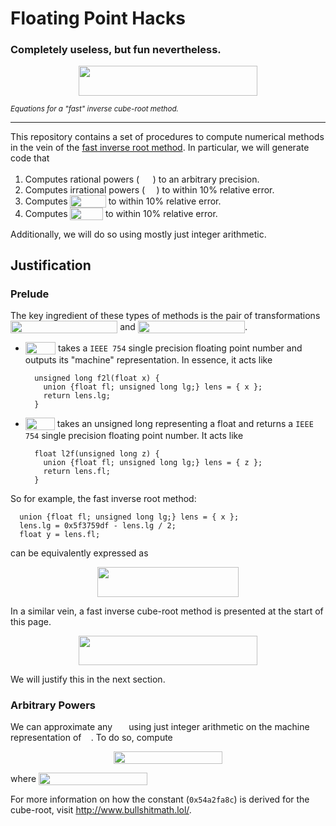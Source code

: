 # Floating Point Hacks

### Completely useless, but fun nevertheless.

<p align="center"><img src="https://rawgit.com/leegao/fast-inverse-cube-root/master/svgs/690b9db878741ab50045c64c303ad998.svg" valign=0px width=285.184pt height=47.6424pt/></p>

<sub>*Equations for a "fast" inverse cube-root method.*</sub>

------------------------------------

This repository contains a set of procedures to compute numerical methods in the vein of the
[fast inverse root method](https://en.wikipedia.org/wiki/Fast_inverse_square_root). In particular,
we will generate code that

1. Computes rational powers (<img src="https://rawgit.com/leegao/fast-inverse-cube-root/master/svgs/d49c11cb1a1f5ee6a6e609ab67b4f6bb.svg" valign=0px width=21.451599999999996pt height=16.85872pt/>) to an arbitrary precision.
2. Computes irrational powers (<img src="https://rawgit.com/leegao/fast-inverse-cube-root/master/svgs/1bed8656510c12b49e4a47c9a81e78ac.svg" valign=0px width=18.439399999999996pt height=13.21354pt/>) to within 10% relative error.
3. Computes <img src="https://rawgit.com/leegao/fast-inverse-cube-root/master/svgs/559b96359a4653a6c35dbf27c11f68d2.svg" valign=-4.962839999999996px width=57.22619999999999pt height=19.85084pt/> to within 10% relative error.
4. Computes <img src="https://rawgit.com/leegao/fast-inverse-cube-root/master/svgs/38f816ed8d9782e71ecfd164e77c5150.svg" valign=-4.962839999999996px width=52.5216pt height=19.85084pt/> to within 10% relative error.

Additionally, we will do so using mostly just integer arithmetic.

## Justification

### Prelude

The key ingredient of these types of methods is the pair of transformations
<img src="https://rawgit.com/leegao/fast-inverse-cube-root/master/svgs/b46a9543f58a8f4ef51bf513d0195b76.svg" valign=-4.962839999999996px width=171.287pt height=19.85084pt/> and 
<img src="https://rawgit.com/leegao/fast-inverse-cube-root/master/svgs/8b1eb6ddb44c5ea9346105ed36f25424.svg" valign=-4.962839999999996px width=171.003pt height=19.85084pt/>.

* <img src="https://rawgit.com/leegao/fast-inverse-cube-root/master/svgs/014a505b8ec0a2e3dd98b6c8577cbdea.svg" valign=-4.962839999999996px width=48.370599999999996pt height=19.85084pt/> takes a `IEEE 754` single precision floating point number and outputs its "machine" representation.
In essence, it acts like


        unsigned long f2l(float x) {
          union {float fl; unsigned long lg;} lens = { x };
          return lens.lg;
        }
* <img src="https://rawgit.com/leegao/fast-inverse-cube-root/master/svgs/2484e1c18e94550c31824679fd30291d.svg" valign=-4.962839999999996px width=47.133199999999995pt height=19.85084pt/> takes an unsigned long representing a float and returns a `IEEE 754` single precision floating point number.
It acts like


        float l2f(unsigned long z) {
          union {float fl; unsigned long lg;} lens = { z };
          return lens.fl;
        }

So for example, the fast inverse root method:

      union {float fl; unsigned long lg;} lens = { x };
      lens.lg = 0x5f3759df - lens.lg / 2;
      float y = lens.fl;

can be equivalently expressed as
<p align="center"><img src="https://rawgit.com/leegao/fast-inverse-cube-root/master/svgs/1956bacf4be82337ef506b5f97ad6590.svg" valign=0px width=225.274pt height=47.6424pt/></p>

In a similar vein, a fast inverse cube-root method is presented at the start of this page.
<p align="center"><img src="https://rawgit.com/leegao/fast-inverse-cube-root/master/svgs/690b9db878741ab50045c64c303ad998.svg" valign=0px width=285.184pt height=47.6424pt/></p>

We will justify this in the next section.

### Arbitrary Powers

We can approximate any <img src="https://rawgit.com/leegao/fast-inverse-cube-root/master/svgs/1bed8656510c12b49e4a47c9a81e78ac.svg" valign=0px width=18.439399999999996pt height=13.21354pt/> using just integer arithmetic on the machine representation of <img src="https://rawgit.com/leegao/fast-inverse-cube-root/master/svgs/332cc365a4987aacce0ead01b8bdcc0b.svg" valign=0px width=11.345199999999998pt height=8.54688pt/>. To do
so, compute
<p align="center"><img src="https://rawgit.com/leegao/fast-inverse-cube-root/master/svgs/85325d7348ff0db8a0a89d53e9cec59f.svg" valign=0px width=173.3018pt height=19.85084pt/></p>
where <img src="https://rawgit.com/leegao/fast-inverse-cube-root/master/svgs/12598784143ca70bf1fed30af7c66556.svg" valign=-4.962839999999996px width=173.45499999999998pt height=19.85084pt/>

For more information on how the constant (`0x54a2fa8c`) is derived for
the cube-root, visit http://www.bullshitmath.lol/.